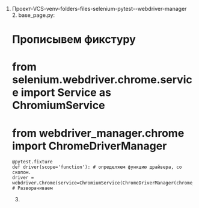 1. Проект-VCS-venv-folders-files-selenium-pytest--webdriver-manager
   2. base_page.py:
      # Прописывем фикстуру
      # from selenium.webdriver.chrome.service import Service as ChromiumService
      # from webdriver_manager.chrome import ChromeDriverManager
       @pytest.fixture
       def driver(scope='function'): # определяем функцию драйвера, со скопом.
       driver = webdriver.Chrome(service=ChromiumService(ChromeDriverManager(chrome_type=ChromeType.CHROMIUM).install()))
       # Разворачиваем 
   3. 
       
       
    
    